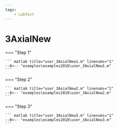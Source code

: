 ```yaml
---
tags: 
    - LabTest
---
```

# 3AxialNew

=== "Step 1"

    ``` matlab title="user_3AxialNew1.m" linenums="1"
    --8<-- "examples\examples2018\user_3AxialNew1.m"
    ```

=== "Step 2"

    ``` matlab title="user_3AxialNew2.m" linenums="1"
    --8<-- "examples\examples2018\user_3AxialNew2.m"
    ```

=== "Step 3"

    ``` matlab title="user_3AxialNew3.m" linenums="1"
    --8<-- "examples\examples2018\user_3AxialNew3.m"
    ```

